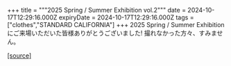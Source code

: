 +++
title = """2025 Spring / Summer Exhibition vol.2"""
date = 2024-10-17T12:29:16.000Z
expiryDate = 2024-10-17T12:29:16.000Z
tags = ["clothes","STANDARD CALIFORNIA"]
+++
2025 Spring / Summer Exhibitionにご来場いただいた皆様ありがとうございました! 撮れなかった方々、すみません。

[[source]](https://www.standardcalifornia.com/blog/50023.html)
